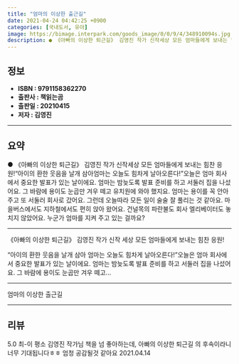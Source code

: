 ```yaml
---
title: "엄마의 이상한 출근길"
date: 2021-04-24 04:42:25 +0900
categories: [국내도서, 유아]
image: https://bimage.interpark.com/goods_image/0/0/9/4/348910094s.jpg
description: ● 《아빠의 이상한 퇴근길》 김영진 작가 신작세상 모든 엄마들에게 보내는 힘찬 응원!“아이의 환한 웃음을 날개 삼아엄마는 오늘도 힘차게 날아오른다!”오늘은 엄마 회사에서 중요한 발표가 있는 날이에요. 엄마는 밤늦도록 발표 준비를 하고 서둘러 집을 나섰어요. 그 바람에 용이도 눈곱만 겨
---
```


## **정보**

- **ISBN : 9791158362270**
- **출판사 : 책읽는곰**
- **출판일 : 20210415**
- **저자 : 김영진**

------



## **요약**

●  《아빠의 이상한 퇴근길》 김영진 작가 신작세상 모든 엄마들에게 보내는 힘찬 응원!“아이의 환한 웃음을 날개 삼아엄마는 오늘도 힘차게 날아오른다!”오늘은 엄마 회사에서 중요한 발표가 있는 날이에요. 엄마는 밤늦도록 발표 준비를 하고 서둘러 집을 나섰어요. 그 바람에 용이도 눈곱만 겨우 떼고 유치원에 와야 했지요. 엄마는 용이를 꼭 안아 주고 또 서둘러 회사로 갔어요. 그런데 오늘따라 모든 일이 술술 잘 풀리는 것 같아요. 마을버스에서도 지하철에서도 편히 앉아 왔어요. 건널목의 파란불도 회사 엘리베이터도 놓치지 않았어요. 누군가 엄마를 지켜 주고 있는 걸까요?

------

《아빠의 이상한 퇴근길》 김영진 작가 신작
세상 모든 엄마들에게 보내는 힘찬 응원!

“아이의 환한 웃음을 날개 삼아
엄마는 오늘도 힘차게 날아오른다!”오늘은 엄마 회사에서 중요한 발표가 있는 날이에요. 엄마는 밤늦도록 발표 준비를 하고 서둘러 집을 나섰어요. 그 바람에 용이도 눈곱만 겨우 떼고... 

------


엄마의 이상한 출근길 

------


## **리뷰** 

5.0 최-이 평소 김영진 작가님 책을 넘 좋아하는데,  아빠의 이상한 퇴근길 의 후속이라니 너무 기대됩니다ㅎㅎ 엄청 공감될것 같아요 2021.04.14 <br/>